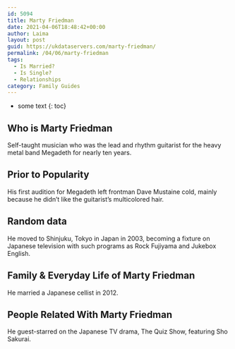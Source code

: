 ```yaml
---
id: 5094
title: Marty Friedman
date: 2021-04-06T18:48:42+00:00
author: Laima
layout: post
guid: https://ukdataservers.com/marty-friedman/
permalink: /04/06/marty-friedman
tags:
  - Is Married?
  - Is Single?
  - Relationships
category: Family Guides
---
```


* some text
{: toc}


## Who is Marty Friedman
                  
                  
                  
Self-taught musician who was the lead and rhythm guitarist for the heavy metal band Megadeth for nearly ten years.
                  
              
            
              
            
                
                
                
## Prior to Popularity
                  
                  
                  
His first audition for Megadeth left frontman Dave Mustaine cold, mainly because he didn&#8217;t like the guitarist&#8217;s multicolored hair.
                  
              
            
              
            
                
                
                
## Random data
                  
                  
                  
He moved to Shinjuku, Tokyo in Japan in 2003, becoming a fixture on Japanese television with such programs as Rock Fujiyama and Jukebox English.
                  
              
            
              
            
                
                
                
## Family & Everyday Life of Marty Friedman
                  
                  
                  
He married a Japanese cellist in 2012.
                  
              
            
              
            
                
                
                
## People Related With Marty Friedman
                  
                  
                  
He guest-starred on the Japanese TV drama, The Quiz Show, featuring Sho Sakurai.
                  
              
            
              
            
                
              
            
              
              
            
            
              
            
          
          
          